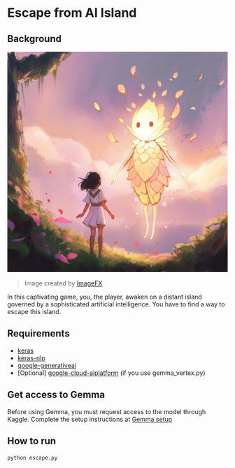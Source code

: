 # Escape from AI Island

## Background

![title image](title.jpg)

> Image created by [ImageFX](https://aitestkitchen.withgoogle.com/tools/image-fx)

In this captivating game, you, the player, awaken on a distant island governed by a sophisticated artificial intelligence. You have to find a way to escape this island.

## Requirements

- [keras](https://pypi.org/project/keras/)
- [keras-nlp](https://pypi.org/project/keras-nlp/)
- [google-generativeai](https://pypi.org/project/google-generativeai/)
- [Optional] [google-cloud-aiplatform](https://pypi.org/project/google-cloud-aiplatform/) (if you use gemma_vertex.py)

## Get access to Gemma

Before using Gemma, you must request access to the model through Kaggle. Complete the setup instructions at [Gemma setup](https://ai.google.dev/gemma/docs/setup)

## How to run

```
python escape.py
```

